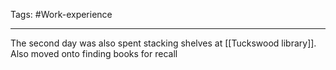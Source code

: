 Tags: #Work-experience 

--- 
The second day was also spent stacking shelves at [[Tuckswood library]].
Also moved onto finding books for recall